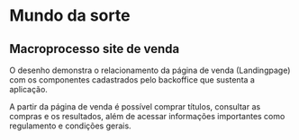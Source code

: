 # Mundo da sorte

## Macroprocesso site de venda

O desenho demonstra o relacionamento da página de venda (Landingpage) com os componentes cadastrados pelo backoffice que sustenta a aplicação.

A partir da página de venda é possível comprar títulos, consultar as compras e os resultados, além de acessar informações importantes como regulamento e condições gerais.

<figure><img src="https://lh5.googleusercontent.com/Eki6tHcMwKt_K6Oq6qFx33shAqzJP9zBhBRN4FmQpw42SZgoG5RmdHmeFtNxFmsVD9rwFkiVhS-5RyWkp8tFvQq5rEps90JJIqAiYldkLSH9ald7TKSOv1jazkOXLmkciaqbKqfOD2QYRE7eQJWHOj8" alt=""><figcaption></figcaption></figure>
